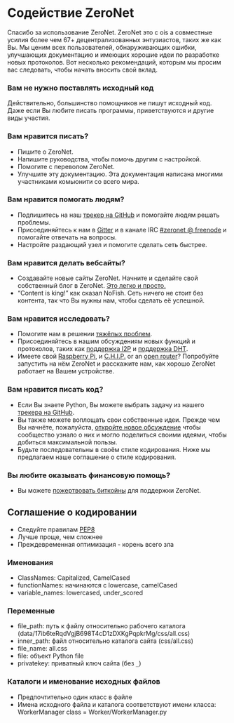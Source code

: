 # Содействие ZeroNet

Спасибо за использование ZeroNet. ZeroNet это с оis a coвместные усилия более чем 67+ децентрализованных энтузиастов, таких же как Вы. Мы ценим всех пользователей, обнаруживающих ошибки, улучшающих документацию и имеющих хорошие идеи по разработке новых протоколов. Вот несколько рекомендаций, которым мы просим вас следовать, чтобы начать вносить свой вклад.

### Вам не нужно поставлять исходный код

Действительно, большинство помощников не пишут исходный код. Даже если Вы любите писать программы, приветствуются и другие виды участия.

### Вам нравится писать?

- Пишите о ZeroNet.
- Напишите руководства, чтобы помочь другим с  настройкой.
- Помогите с переволом ZeroNet.
- Улучшите эту документацию. Эта документация написана многими участниками комьюнити со всего мира.

### Вам нравится помогать людям?

- Подпишитесь на наш [трекер на GitHub](https://github.com/HelloZeroNet/ZeroNet/issues) и помогайте людям решать проблемы.
- Присоединяйтесь к нам в [Gitter](https://gitter.im/HelloZeroNet/ZeroNet) и в канале IRC [#zeronet @ freenode](https://kiwiirc.com/client/irc.freenode.net/zeronet) и помогайте отвечать на вопросы.
- Настройте раздающий узел и помогите сделать сеть быстрее.

### Вам нравится делать вебсайты?

- Создавайте новые сайты ZeroNet. Начните и сделайте свой собственный блог в ZeroNet. [Это легко и просто.](../using_zeronet/create_new_site.md)
- “Content is king!” как сказал NoFish. Сеть ничего не стоит без контента, так что Вы нужны нам, чтобы сделать её успешной.

### Вам нравится исследовать?

- Помогите нам в решении [тяжёлых проблем](https://github.com/HelloZeroNet/ZeroNet/labels/help%20wanted).
- Присоединяйтесь в нашим обсуждениям новых функций и протоколов, таких как [поддержка I2P](https://github.com/HelloZeroNet/ZeroNet/issues/45) и [поддержка DHT](https://github.com/HelloZeroNet/ZeroNet/issues/57).
- Имеете свой [Raspberry Pi](https://github.com/HelloZeroNet/ZeroNet#linux-terminal), и [C.H.I.P.](http://127.0.0.1:43110/Blog.ZeroNetwork.bit/?Post:94:Running+ZeroNet+on+a+$9%C2%A0computer) or an [open router](https://github.com/HelloZeroNet/ZeroNet/issues/783)? Попробуйте запустить на нём ZeroNet и расскажите нам, как хорошо ZeroNet работает на Вашем устройстве.

### Вам нравится писать код?

- Если Вы знаете Python, Вы можете выбрать задачу из нашего [трекера на GitHub](https://github.com/HelloZeroNet/ZeroNet/issues).
- Вы также можете воплощать свои собственные идеи. Прежде чем Вы начнёте, пожалуйста, [откройте новое обсуждение](https://github.com/HelloZeroNet/ZeroNet/issues/new) чтобы сообщество узнало о них и могло поделиться своими идеями, чтобы добиться максимальной пользы.
- Будьте последовательны в своём стиле кодирования. Ниже мы предлагаем наше соглашение о стиле кодирования.

### Вы любите оказывать финансовую помощь?

- Вы можете [пожертвовать биткойны](donate.md) для поддержки ZeroNet.


## Соглашение о кодировании

- Следуйте правилам [PEP8](https://www.python.org/dev/peps/pep-0008/)
- Лучше проще, чем сложнее
- Преждевременная оптимизация - корень всего зла

### Именования
- ClassNames: Capitalized, CamelCased
- functionNames: начинаются с lowercase, camelCased
- variable_names: lowercased, under_scored

### Переменные
- file_path: путь к файлу относительно рабочего каталога (data/17ib6teRqdVgjB698T4cD1zDXKgPqpkrMg/css/all.css)
- inner_path: файл относительно каталога сайта (css/all.css)
- file_name: all.css
- file: объект Python file
- privatekey: приватный ключ сайта (без `_`)

### Каталоги и именование исходных файлов
- Предпочтительно один класс в файле
- Имена исходного файла и каталога соответствуют имени класса: WorkerManager class = Worker/WorkerManager.py
